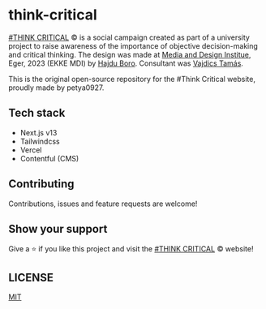 # think-critical

[#THINK CRITICAL](https://think-critical.vercel.app/) © is a social campaign created as part of a university project to raise awareness of the importance of objective decision-making and critical thinking.
The design was made at [Media and Design Institue](http://mdi.uni-eszterhazy.hu/index.php), Eger, 2023 (EKKE MDI) by [Hajdu Boro](https://www.behance.net/borhajdu). Consultant was [Vajdics Tamás](https://www.instagram.com/vajdictamas/).

This is the original open-source repository for the #Think Critical website, proudly made by petya0927.

## Tech stack
* Next.js v13
* Tailwindcss
* Vercel
* Contentful (CMS)

## Contributing
Contributions, issues and feature requests are welcome!

## Show your support
Give a ⭐️ if you like this project and visit the [#THINK CRITICAL](https://think-critical.vercel.app/) © website!

## LICENSE
[MIT](https://github.com/petya0927/think-critical/blob/main/LICENSE)
